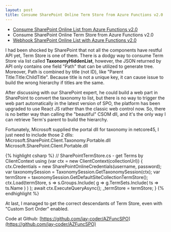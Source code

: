 ```yaml
---
layout: post
title: Consume SharePoint Online Term Store from Azure Functions v2.0
---
```


* [Consume SharePoint Online List from Azure Functions v2.0](/2019/12/13/az-func-spo-list)
* Consume SharePoint Online Term Store from Azure Functions v2.0
* [Webhook SharePoint Online List with Azure Functions v2.0](/2019/12/13/az-func-spo-webhook)

I had been shocked by SharePoint that not all the components have restful API yet, Term Store is one of them. There is a dodgy way to consume Term Store via list called <strong>TaxonomyHiddenList</strong>, however, the JSON returned by API only contains one field "Path" that can be utilized to generate tree. Moreover, Path is combined by title (not ID), like "Parent Title:Title:ChildTitle". Because title is not a unique key, it can cause issue to build the wrong hierarchy if titles are the same.

After discussing with our SharePoint expert, he could build a web part in SharePoint to convert the taxonomy to list, but there is no way to trigger the web part automatically in the latest version of SPO, the platform has been upgraded to use React JS rather than the classic web control now. So, there is no better way than calling the "beautiful" CSOM dll, and it's the only way I can retrieve Term's parent to build the hierarchy.

Fortunately, Microsoft supplied the portal dll for taxonomy in netcore45, I just need to include those 2 dlls: Microsoft.SharePoint.Client.Taxonomy.Portable.dll Microsoft.SharePoint.Client.Portable.dll

{% highlight csharp %}
// SharePointTermStore.cs - get Terms by ClientContext
using (var ctx = new ClientContext(collectionUrl))
{
    ctx.Credentials = new SharePointOnlineCredentials(username, password);
    var taxonomySession = TaxonomySession.GetTaxonomySession(ctx);
    var termStore = taxonomySession.GetDefaultSiteCollectionTermStore();
    ctx.Load(termStore,
        s => s.Groups.Include(
            g => g.TermSets.Include(
                ts => ts.Name
            )
        )
    );
    await ctx.ExecuteQueryAsync();
    _termStore = termStore;
}
{% endhighlight %}

At last, I managed to get the correct descendants of Term Store, even with "Custom Sort Order" enabled.

Code at Github: [https://github.com/jay-coder/AZFuncSPO](https://github.com/jay-coder/AZFuncSPO)
